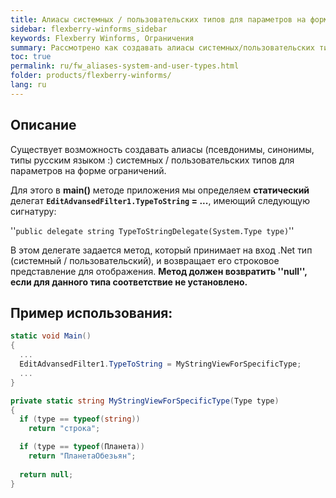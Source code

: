 ```yaml
---
title: Алиасы системных / пользовательских типов для параметров на форме ограничений
sidebar: flexberry-winforms_sidebar
keywords: Flexberry Winforms, Ограничения
summary: Рассмотрено как создавать алиасы системных/пользовательских типов для параметров на форме ограничений с помощью статического делегата
toc: true
permalink: ru/fw_aliases-system-and-user-types.html
folder: products/flexberry-winforms/
lang: ru
---
```


## Описание

Существует возможность создавать алиасы (псевдонимы, синонимы, типы русским языком :) системных / пользовательских типов для параметров на форме ограничений.

Для этого в __main()__ методе приложения мы определяем __статический__ делегат __`EditAdvansedFilter1.TypeToString` = ...__, 
имеющий следующую сигнатуру: 

''`public delegate string TypeToStringDelegate(System.Type type)`''

В этом делегате задается метод, который принимает на вход .Net тип (системный / пользовательский), и возвращает его строковое представление для отображения.
__Метод должен возвратить ''null'', если для данного типа соответствие не установлено.__


## Пример использования:

```csharp
static void Main()
{
  ...
  EditAdvansedFilter1.TypeToString = MyStringViewForSpecificType;
  ...
}

private static string MyStringViewForSpecificType(Type type)
{
  if (type == typeof(string))
    return "строка";

  if (type == typeof(Планета))
    return "ПланетаОбезьян";
             
  return null;
}
```
